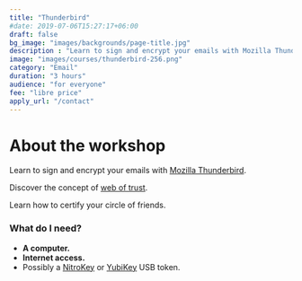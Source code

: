 ```yaml
---
title: "Thunderbird"
#date: 2019-07-06T15:27:17+06:00
draft: false
bg_image: "images/backgrounds/page-title.jpg"
description : "Learn to sign and encrypt your emails with Mozilla Thunderbird"
image: "images/courses/thunderbird-256.png"
category: "Email"
duration: "3 hours"
audience: "for everyone"
fee: "libre price"
apply_url: "/contact"
---
```


# About the workshop

Learn to sign and encrypt your emails with [Mozilla Thunderbird](https://www.thunderbird.net).

Discover the concept of [web of trust](https://fr.wikipedia.org/wiki/Toile_de_confiance).

Learn how to certify your circle of friends.

### What do I need?

* **A computer.**
* **Internet access.**
* Possibly a [NitroKey](https://www.nitrokey.com) or [YubiKey](https://www.yubico.com) USB token.

